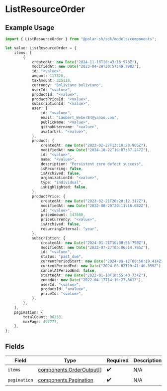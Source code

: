 # ListResourceOrder

## Example Usage

```typescript
import { ListResourceOrder } from "@polar-sh/sdk/models/components";

let value: ListResourceOrder = {
    items: [
        {
            createdAt: new Date("2024-11-16T18:43:16.578Z"),
            modifiedAt: new Date("2023-04-20T20:57:49.890Z"),
            id: "<value>",
            amount: 117320,
            taxAmount: 325118,
            currency: "Boliviano boliviano",
            userId: "<value>",
            productId: "<value>",
            productPriceId: "<value>",
            subscriptionId: "<value>",
            user: {
                id: "<value>",
                email: "Lambert_Weber84@yahoo.com",
                publicName: "<value>",
                githubUsername: "<value>",
                avatarUrl: "<value>",
            },
            product: {
                createdAt: new Date("2022-02-27T13:10:28.905Z"),
                modifiedAt: new Date("2024-10-22T16:07:37.247Z"),
                id: "<value>",
                name: "<value>",
                description: "Persistent zero defect success",
                isRecurring: false,
                isArchived: false,
                organizationId: "<value>",
                type: "individual",
                isHighlighted: false,
            },
            productPrice: {
                createdAt: new Date("2023-02-21T20:20:12.317Z"),
                modifiedAt: new Date("2022-08-20T20:11:16.082Z"),
                id: "<value>",
                priceAmount: 147808,
                priceCurrency: "<value>",
                isArchived: false,
                recurringInterval: "year",
            },
            subscription: {
                createdAt: new Date("2024-01-21T16:30:55.798Z"),
                modifiedAt: new Date("2022-07-27T05:06:14.785Z"),
                id: "<value>",
                status: "past_due",
                currentPeriodStart: new Date("2024-09-12T00:58:19.414Z"),
                currentPeriodEnd: new Date("2024-08-02T19:41:40.359Z"),
                cancelAtPeriodEnd: false,
                startedAt: new Date("2022-01-10T18:55:40.734Z"),
                endedAt: new Date("2022-04-17T14:16:27.861Z"),
                userId: "<value>",
                productId: "<value>",
                priceId: "<value>",
            },
        },
    ],
    pagination: {
        totalCount: 90233,
        maxPage: 497777,
    },
};
```

## Fields

| Field                                                              | Type                                                               | Required                                                           | Description                                                        |
| ------------------------------------------------------------------ | ------------------------------------------------------------------ | ------------------------------------------------------------------ | ------------------------------------------------------------------ |
| `items`                                                            | [components.OrderOutput](../../models/components/orderoutput.md)[] | :heavy_check_mark:                                                 | N/A                                                                |
| `pagination`                                                       | [components.Pagination](../../models/components/pagination.md)     | :heavy_check_mark:                                                 | N/A                                                                |